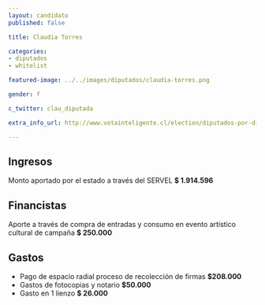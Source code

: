 ```yaml
---
layout: candidato
published: false

title: Claudia Torres

categories:
- diputados
- whitelist

featured-image: ../../images/diputados/claudia-torres.png

gender: f

c_twitter: clau_diputada

extra_info_url: http://www.votainteligente.cl/election/diputados-por-distrito-59/claudia-torres-delgado

---
```



## Ingresos


Monto aportado por el estado a través del SERVEL **$ 1.914.596**


## Financistas


Aporte a través de compra de entradas y consumo en evento artístico cultural de campaña **$ 250.000**


## Gastos


- Pago de espacio radial proceso de recolección de firmas **$208.000** 
- Gastos de fotocopias y notario **$50.000**
- Gasto en 1 lienzo **$ 26.000**






